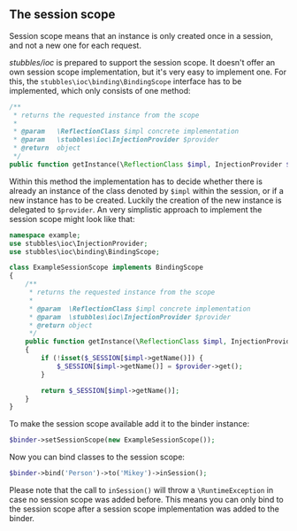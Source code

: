 The session scope
-----------------

Session scope means that an instance is only created once in a session, and not
a new one for each request.

_stubbles/ioc_ is prepared to support the session scope. It doesn't offer an own
session scope implementation, but it's very easy to implement one. For this, the
`stubbles\ioc\binding\BindingScope` interface has to be implemented, which only
consists of one method:

```php
/**
 * returns the requested instance from the scope
 *
 * @param   \ReflectionClass $impl concrete implementation
 * @param   \stubbles\ioc\InjectionProvider $provider
 * @return  object
 */
public function getInstance(\ReflectionClass $impl, InjectionProvider $provider)
```

Within this method the implementation has to decide whether there is already an
instance of the class denoted by `$impl` within the session, or if a new
instance has to be created. Luckily the creation of the new instance is
delegated to `$provider`. An very simplistic approach to implement the session
scope might look like that:

```php
namespace example;
use stubbles\ioc\InjectionProvider;
use stubbles\ioc\binding\BindingScope;

class ExampleSessionScope implements BindingScope
{
    /**
     * returns the requested instance from the scope
     *
     * @param  \ReflectionClass $impl concrete implementation
     * @param  \stubbles\ioc\InjectionProvider $provider
     * @return object
     */
    public function getInstance(\ReflectionClass $impl, InjectionProvider $provider)
    {
        if (!isset($_SESSION[$impl->getName()]) {
            $_SESSION[$impl->getName()] = $provider->get();
        }

        return $_SESSION[$impl->getName()];
    }
}
```

To make the session scope available add it to the binder instance:

```php
$binder->setSessionScope(new ExampleSessionScope());
```

Now you can bind classes to the session scope:

```php
$binder->bind('Person')->to('Mikey')->inSession();
```

Please note that the call to `inSession()` will throw a
`\RuntimeException` in case no session scope was added before. This means you
can only bind to the session scope after a session scope implementation was
added to the binder.
